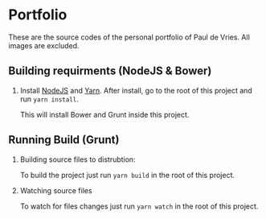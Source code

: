 # Portfolio
These are the source codes of the personal portfolio of Paul de Vries. All images are excluded.



## Building requirments (NodeJS & Bower)
1. Install [NodeJS](https://nodejs.org) and [Yarn](http://yarnpkg.com). After install, go to the root of this project and run `yarn install`.
   
   This will install Bower and Grunt inside this project.



## Running Build (Grunt)
1. Building source files to distrubtion:

   To build the project just run `yarn build` in the root of this project.

1. Watching source files

   To watch for files changes just run `yarn watch` in the root of this project.
